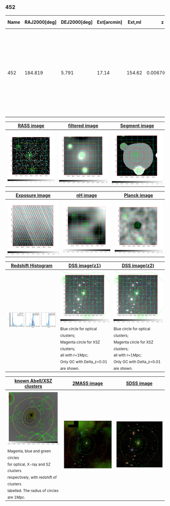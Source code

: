<div STYLE="page-break-after: always;"></div>

### 452

|Name|RAJ2000[deg]|DEJ2000[deg] |Ext[arcmin]| Ext,ml | z | z_src| C|GC(XSZ,Delta_z<0.01)| GC(OPT,Delta_z<0.01)|GC| R_sig[arcmin] | R500[arcmin] | R500[Mpc]| CRsig[c/s] | CR500[c/s] |L500[1E44 erg/s]|F500[1E-12 erg/s/cm^2]| M500[1E14 Msun]|Tx[keV]|Cnt_sig|Beta|Rc[arcmin]|Comment|Alias|
|---|---|---|---|---|---|------|---|--------|---------|----------|---|---|---|---|---|---|---|---|---|---|---|---|---|---|
|452| 184.819| 5.791| 17.14| 154.62| 0.0067(0.005)| z1, z_opt| S| -| N| C, N, Tak, W| 34.081| 47.664| 0.395| 0.728(0.071)| 0.780(0.076)| 0.011(0.001)| 10.716(0.871)| 0.18(0.01)| 0.73(0.02)| 348.4| 0.510(-0.007+0.017)| 11.074(-0.718+0.879)| An X-ray cluster with $z$ = 0.3535 and offset = 0.12 Mpc (14 arcmin), an SZ cluster with no $z$ with offset = 0.28 Mpc (32 arcmin)| t560|

|[RASS image](../image/452/452_img.pdf)|[filtered image](../image/452/452_fil.pdf)|[Segment image](../image/452/452_seg.pdf)|
|-------------------|--------------------|-------------------|
| <img src="../image/452/452_img.png" width="300">  | <img src="../image/452/452_fil.png" width="300">   | <img src="../image/452/452_seg.png" width="300">  |

|[Exposure image](../image/452/452_mex.pdf)| [nH image](../image/452/452_nh.pdf)| [Planck image](../image/452/452_p.pdf)|
|-------------------|--------------------|-------------------|
|<img src="../image/452/452_mex.png" width="300">   | <img src="../image/452/452_nh.png" width="300">    | <img src="../image/452/452_p.png" width="300"> |

|[Redshift Histogram](../image/452/452_zg.pdf) | [DSS image(z1)](../image/452/452_dss_z1.pdf)      |  [DSS image(z2)](../image/452/452_dss_z2.pdf)    |
|-------------------|--------------------|-------------------|
|<img src="../image/452/452_zg.png" width="300"> |<img src="../image/452/452_dss_z1.png" width="300"> <sub><br>Blue circle for optical clusters; <br>Magenta circle for XSZ clusters; <br>all with r=1Mpc; <br>Only GC with Delta_z<0.01 are shown. </sub>| <img src="../image/452/452_dss_z2.png" width="300"><sub><br>Blue circle for optical clusters; <br>Magenta circle for XSZ clusters; <br>all with r=1Mpc; <br>Only GC with Delta_z<0.01 are shown. </sub> |

|[known Abell/XSZ clusters](../image/452/452_gc.pdf) | [2MASS image](../image/452/452_2mass.pdf)      |[SDSS image](../image/452/452_sdss.pdf)   |
|-------------------|-------------------|-------------------|
|<img src=../image/452/452_gc.png width="300"> <br><sub>Magenta, blue and green circles <br>for optical, X-ray and SZ clusters <br>respectively, with redshift of clusters <br>labelled. The radius of circles <br>are 1Mpc.</sub>|<img src="../image/452/452_2mass.png" width="300">  | <img src="../image/452/452_sdss.png" width="300">  |




